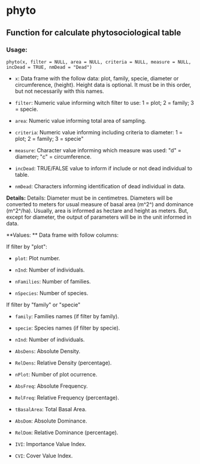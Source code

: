 # phyto

## Function for calculate phytosociological table

### Usage:

`phyto(x, filter = NULL, area = NULL, criteria = NULL, measure = NULL, incDead = TRUE, nmDead = "Dead")`

* `x`:	Data frame with the follow data: plot, family, specie, diameter or circumference, (height). Height data is optional. It must be in this order, but not necessarily with this names.

* `filter`:	Numeric value informing witch filter to use: 1 = plot; 2 = family; 3 = specie. 

* `area`:	Numeric value informing total area of sampling.

* `criteria`: Numeric value informing including criteria to diameter: 1 = plot; 2 = family; 3 = specie"

* `measure`: Character value informing which measure was used: "d" = diameter; "c" = circumference.

* `incDead`: TRUE/FALSE value to inform if include or not dead individual to table.

* `nmDead`: Characters informing identification of dead individual in data.

**Details:** Details: Diameter must be in centimetres. Diameters will be converted to meters for usual measure of basal area (m^2^) and dominance (m^2^/ha). Usually, area is informed as hectare and height as meters. But, except for diameter, the output of parameters will be in the unit informed in data.

**Values: ** Data frame with follow columns:

If filter by "plot":

* `plot`: Plot number.

* `nInd`: Number of individuals.

* `nFamilies`: Number of families.

* `nSpecies`: Number of species.

If filter by "family" or "specie"

* `family`: Families names (if filter by family).

* `specie`: Species names (if filter by specie).

* `nInd`: Number of individuals.

* `AbsDens`: Absolute Density.

* `RelDens`: Relative Density (percentage).

* `nPlot`: Number of plot ocurrence.

* `AbsFreq`: Absolute Frequency.

* `RelFreq`: Relative Frequency (percentage).

* `tBasalArea`: Total Basal Area.

* `AbsDom`: Absolute Dominance.

* `RelDom`: Relative Dominance (percentage).

* `IVI`: Importance Value Index.

* `CVI`: Cover Value Index.

